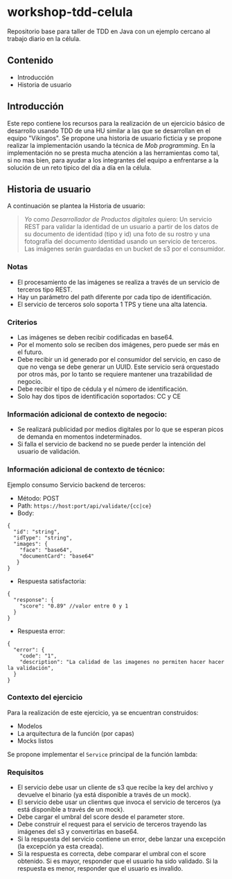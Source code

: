 # workshop-tdd-celula
Repositorio base para taller de TDD en Java con un ejemplo cercano al trabajo diario en la célula.

## Contenido
- Introducción
- Historia de usuario

## Introducción

Este repo contiene los recursos para la realización de un ejercicio básico de desarrollo usando TDD de una HU similar a las que se desarrollan en el equipo "Vikingos". Se propone una historia de usuario ficticia y se propone realizar la implementación usando la técnica de _Mob programming_.
En la implementación no se presta mucha atención a las herramientas como tal, si no mas bien, para ayudar a los integrantes del equipo a enfrentarse a la solución de un reto tipico del día a día en la célula.

## Historia de usuario

A continuación se plantea la Historia de usuario:

>*Yo* como *Desarrollador de Productos digitales* quiero:
>Un servicio REST para validar la identidad de un usuario a partir de los datos de su documento de identidad (tipo y id) una foto de su rostro y
>una fotografía del documento identidad usando un servicio de terceros. Las imágenes serán guardadas en un bucket de s3 por el consumidor.

### Notas
- El procesamiento de las imágenes se realiza a través de un servicio de terceros tipo REST. 
- Hay un parámetro del path diferente por cada tipo de identificación.
- El servicio de terceros solo soporta 1 TPS  y tiene una alta latencia.

###  Criterios

- Las imágenes se deben recibir codificadas en base64.
- Por el momento solo se reciben dos imágenes, pero puede ser más en el futuro.
- Debe recibir un id generado por el consumidor del servicio, en caso de que no venga se debe generar un UUID. Este servicio será orquestado por otros más, por lo tanto se requiere mantener una trazabilidad de negocio.
- Debe recibir el tipo de cédula y el número de identificación.
- Solo hay dos tipos de identificación soportados: CC y CE

### Información adicional de contexto de negocio:
- Se realizará publicidad por medios digitales por lo que se esperan picos de demanda en momentos indeterminados.
- Si falla el servicio de backend no se puede perder la intención del usuario de validación.

### Información adicional de contexto de técnico:
Ejemplo consumo Servicio backend de terceros:
- Método: POST
- Path: ```https://host:port/api/validate/{cc|ce}```
- Body:
```
{
  "id": "string",
  "idType": "string",
  "images": {
    "face": "base64",
    "documentCard": "base64"
   }
}
```
- Respuesta satisfactoria:
```
{
  "response": {
    "score": "0.89" //valor entre 0 y 1
  }
}
```
- Respuesta error: 
```
{
  "error": {
    "code": "1",
    "description": "La calidad de las imagenes no permiten hacer hacer la validación",
  }
}
```

### Contexto del ejercicio

Para la realización de este ejercicio, ya se encuentran construidos:

- Modelos
- La arquitectura de la función (por capas)
- Mocks listos

Se propone implementar el ```Service``` principal de la función lambda:

### Requisitos

- El servicio debe usar un cliente de s3 que recibe la key del archivo y devuelve el binario (ya está disponible a través de un mock).
- El servicio debe usar un clientws que invoca el servicio de terceros (ya está disponible a través de un mock).
- Debe cargar el umbral del score desde el parameter store.
- Debe construir el request para el servicio de terceros trayendo las imágenes del s3 y convertirlas en base64.
- Si la respuesta del servicio contiene un error, debe lanzar una excepción (la excepción ya esta creada).
- Si la respuesta es correcta, debe comparar el umbral con el score obtenido. Si es mayor, responder que el usuario ha sido validado. Si la respuesta es menor, responder que el usuario es invalido.

